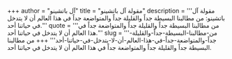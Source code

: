 +++
author = "آل باتشينو"
title = "مقولة آل باتشينو"
description = '''مقولة آل باتشينو: من مطالبنا البسيطة جداً والقليلة جداً والمتواضعة جداً في هذا العالم أن لا يتدخل في حياتنا أحد.'''
quote = '''من مطالبنا البسيطة جداً والقليلة جداً والمتواضعة جداً في هذا العالم أن لا يتدخل في حياتنا أحد.'''
slug = '''من-مطالبنا-البسيطة-جداً-والقليلة-جداً-والمتواضعة-جداً-في-هذا-العالم-أن-لا-يتدخل-في-حياتنا-أحد'''
+++
من مطالبنا البسيطة جداً والقليلة جداً والمتواضعة جداً في هذا العالم أن لا يتدخل في حياتنا أحد.
